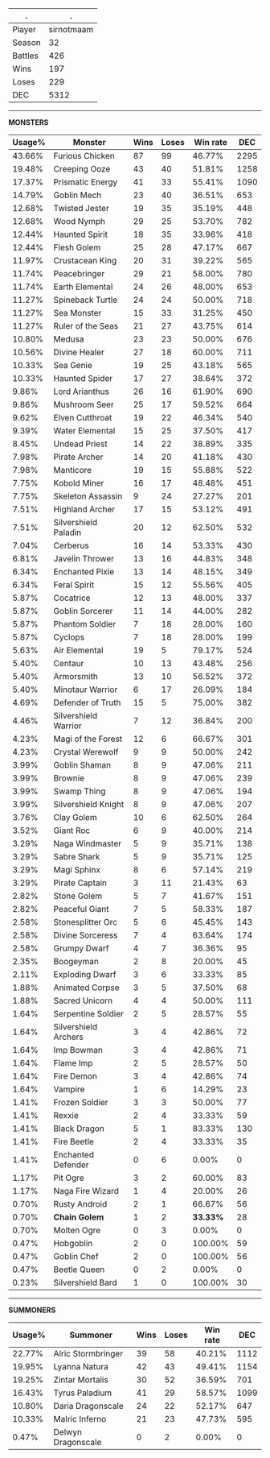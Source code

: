 .|.
|-|-
Player|sirnotmaam
Season|32
Battles|426
Wins|197
Loses|229
DEC|5312

---
**MONSTERS**

Usage%|Monster|Wins|Loses|Win rate|DEC|
-|-|-|-|-|-|
43.66%|Furious Chicken|87|99|46.77%|2295|
19.48%|Creeping Ooze|43|40|51.81%|1258|
17.37%|Prismatic Energy|41|33|55.41%|1090|
14.79%|Goblin Mech|23|40|36.51%|653|
12.68%|Twisted Jester|19|35|35.19%|448|
12.68%|Wood Nymph|29|25|53.70%|782|
12.44%|Haunted Spirit|18|35|33.96%|418|
12.44%|Flesh Golem|25|28|47.17%|667|
11.97%|Crustacean King|20|31|39.22%|565|
11.74%|Peacebringer|29|21|58.00%|780|
11.74%|Earth Elemental|24|26|48.00%|653|
11.27%|Spineback Turtle|24|24|50.00%|718|
11.27%|Sea Monster|15|33|31.25%|450|
11.27%|Ruler of the Seas|21|27|43.75%|614|
10.80%|Medusa|23|23|50.00%|676|
10.56%|Divine Healer|27|18|60.00%|711|
10.33%|Sea Genie|19|25|43.18%|565|
10.33%|Haunted Spider|17|27|38.64%|372|
9.86%|Lord Arianthus|26|16|61.90%|690|
9.86%|Mushroom Seer|25|17|59.52%|664|
9.62%|Elven Cutthroat|19|22|46.34%|540|
9.39%|Water Elemental|15|25|37.50%|417|
8.45%|Undead Priest|14|22|38.89%|335|
7.98%|Pirate Archer|14|20|41.18%|430|
7.98%|Manticore|19|15|55.88%|522|
7.75%|Kobold Miner|16|17|48.48%|451|
7.75%|Skeleton Assassin|9|24|27.27%|201|
7.51%|Highland Archer|17|15|53.12%|491|
7.51%|Silvershield Paladin|20|12|62.50%|532|
7.04%|Cerberus|16|14|53.33%|430|
6.81%|Javelin Thrower|13|16|44.83%|348|
6.34%|Enchanted Pixie|13|14|48.15%|349|
6.34%|Feral Spirit|15|12|55.56%|405|
5.87%|Cocatrice|12|13|48.00%|337|
5.87%|Goblin Sorcerer|11|14|44.00%|282|
5.87%|Phantom Soldier|7|18|28.00%|160|
5.87%|Cyclops|7|18|28.00%|199|
5.63%|Air Elemental|19|5|79.17%|524|
5.40%|Centaur|10|13|43.48%|256|
5.40%|Armorsmith|13|10|56.52%|372|
5.40%|Minotaur Warrior|6|17|26.09%|184|
4.69%|Defender of Truth|15|5|75.00%|382|
4.46%|Silvershield Warrior|7|12|36.84%|200|
4.23%|Magi of the Forest|12|6|66.67%|301|
4.23%|Crystal Werewolf|9|9|50.00%|242|
3.99%|Goblin Shaman|8|9|47.06%|211|
3.99%|Brownie|8|9|47.06%|239|
3.99%|Swamp Thing|8|9|47.06%|194|
3.99%|Silvershield Knight|8|9|47.06%|207|
3.76%|Clay Golem|10|6|62.50%|264|
3.52%|Giant Roc|6|9|40.00%|214|
3.29%|Naga Windmaster|5|9|35.71%|138|
3.29%|Sabre Shark|5|9|35.71%|125|
3.29%|Magi Sphinx|8|6|57.14%|219|
3.29%|Pirate Captain|3|11|21.43%|63|
2.82%|Stone Golem|5|7|41.67%|151|
2.82%|Peaceful Giant|7|5|58.33%|187|
2.58%|Stonesplitter Orc|5|6|45.45%|143|
2.58%|Divine Sorceress|7|4|63.64%|174|
2.58%|Grumpy Dwarf|4|7|36.36%|95|
2.35%|Boogeyman|2|8|20.00%|45|
2.11%|Exploding Dwarf|3|6|33.33%|85|
1.88%|Animated Corpse|3|5|37.50%|68|
1.88%|Sacred Unicorn|4|4|50.00%|111|
1.64%|Serpentine Soldier|2|5|28.57%|55|
1.64%|Silvershield Archers|3|4|42.86%|72|
1.64%|Imp Bowman|3|4|42.86%|71|
1.64%|Flame Imp|2|5|28.57%|50|
1.64%|Fire Demon|3|4|42.86%|74|
1.64%|Vampire|1|6|14.29%|23|
1.41%|Frozen Soldier|3|3|50.00%|77|
1.41%|Rexxie|2|4|33.33%|59|
1.41%|Black Dragon|5|1|83.33%|130|
1.41%|Fire Beetle|2|4|33.33%|35|
1.41%|Enchanted Defender|0|6|0.00%|0|
1.17%|Pit Ogre|3|2|60.00%|83|
1.17%|Naga Fire Wizard|1|4|20.00%|26|
0.70%|Rusty Android|2|1|66.67%|56|
0.70%|**Chain Golem**|1|2|**33.33%**|28|
0.70%|Molten Ogre|0|3|0.00%|0|
0.47%|Hobgoblin|2|0|100.00%|59|
0.47%|Goblin Chef|2|0|100.00%|56|
0.47%|Beetle Queen|0|2|0.00%|0|
0.23%|Silvershield Bard|1|0|100.00%|30|

---
**SUMMONERS**

Usage%|Summoner|Wins|Loses|Win rate|DEC|
-|-|-|-|-|-|
22.77%|Alric Stormbringer|39|58|40.21%|1112|
19.95%|Lyanna Natura|42|43|49.41%|1154|
19.25%|Zintar Mortalis|30|52|36.59%|701|
16.43%|Tyrus Paladium|41|29|58.57%|1099|
10.80%|Daria Dragonscale|24|22|52.17%|647|
10.33%|Malric Inferno|21|23|47.73%|595|
0.47%|Delwyn Dragonscale|0|2|0.00%|0|

